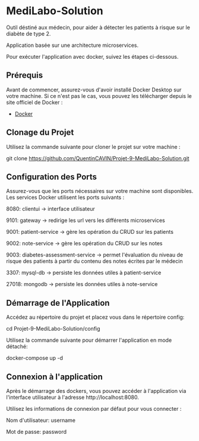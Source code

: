 # MediLabo-Solution

Outil déstiné aux médecin, pour aider à détecter les patients à risque sur le diabète de type 2.

Application basée sur une architecture microservices.

Pour exécuter l'application avec docker, suivez les étapes ci-dessous.

## Prérequis

Avant de commencer, assurez-vous d'avoir installé Docker Desktop sur votre machine. Si ce n'est pas le cas, vous pouvez les télécharger depuis le site officiel de Docker :
- [Docker](https://www.docker.com/get-started)

## Clonage du Projet

Utilisez la commande suivante pour cloner le projet sur votre machine :

git clone https://github.com/QuentinCAVIN/Projet-9-MediLabo-Solution.git

## Configuration des Ports
Assurez-vous que les ports nécessaires sur votre machine sont disponibles. Les services Docker utilisent les ports suivants :

8080: clientui -> interface utilisateur

9101: gateway -> redirige les url vers les différents microservices

9001: patient-service -> gère les opération du CRUD sur les patients 

9002: note-service -> gère les opération du CRUD sur les notes

9003: diabetes-assessment-service -> permet l'évaluation du niveau de risque des patients à partir du contenu des notes écrites par le médecin

3307: mysql-db -> persiste les données utiles à patient-service

27018: mongodb -> persiste les données utiles à note-service

## Démarrage de l'Application
Accédez au répertoire du projet et placez vous dans le répertoire config:

cd Projet-9-MediLabo-Solution/config

Utilisez la commande suivante pour démarrer l'application en mode détaché:

docker-compose up -d

## Connexion à l'application
Après le démarrage des dockers, vous pouvez accéder à l'application via l'interface utilisateur à l'adresse http://localhost:8080.

Utilisez les informations de connexion par défaut pour vous connecter :

Nom d'utilisateur: username

Mot de passe: password
